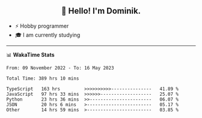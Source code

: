<h2 align="center">👋 Hello! I'm Dominik.</h2>

- ⚡ Hobby programmer
- 🎓 I am currently studying

---
📊 **WakaTime Stats**
<!--START_SECTION:waka-->

```text
From: 09 November 2022 - To: 16 May 2023

Total Time: 389 hrs 10 mins

TypeScript   163 hrs         >>>>>>>>>>---------------   41.89 %
JavaScript   97 hrs 33 mins  >>>>>>-------------------   25.07 %
Python       23 hrs 36 mins  >>-----------------------   06.07 %
JSON         20 hrs 6 mins   >------------------------   05.17 %
Other        14 hrs 59 mins  >------------------------   03.85 %
```

<!--END_SECTION:waka-->
